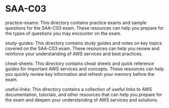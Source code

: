 # SAA-C03
practice-exams: This directory contains practice exams and sample questions for the SAA-C03 exam.
These resources can help you prepare for the types of questions you may encounter on the exam.

study-guides: This directory contains study guides and notes on key topics covered on the SAA-C03 exam. 
These resources can help you review and reinforce your understanding of AWS services and best practices.

cheat-sheets: This directory contains cheat sheets and quick reference guides for important AWS services and concepts. 
These resources can help you quickly review key information and refresh your memory before the exam.

useful-links: This directory contains a collection of useful links to AWS documentation, tutorials, and
other resources that can help you prepare for the exam and deepen your understanding of AWS services and solutions.
